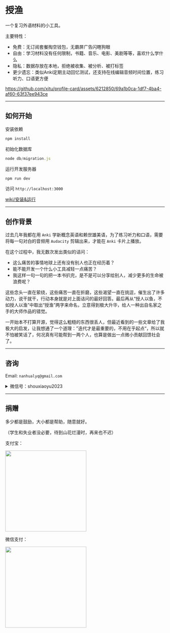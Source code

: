 # 授渔

一个复习外语材料的小工具。

主要特性：
- 免费：无订阅套餐掏空钱包，无霸屏广告闪瞎狗眼
- 自由：学习材料没有任何限制，书籍、音乐、电影、美剧等等，喜欢什么学什么
- 隐私：数据存放在本地，拒绝被收集、被分析、被打标签
- 更少遗忘：类似Anki定期主动回忆测试，还支持在线编辑音频时间位置，练习听力、口语更方便

<!-- demo video -->
https://github.com/xitu/profile-card/assets/6212850/69a1b0ca-1df7-4ba4-af60-63f37ee943ce

---
## 如何开始

安装依赖
```js
npm install
```

初始化数据库
```js
node db/migration.js
```

运行开发服务器
```js
npm run dev
```

访问 `http://localhost:3000`

[wiki/安装&运行](https://github.com/nanhualyq/shouyu/wiki/%E5%AE%89%E8%A3%85&%E8%BF%90%E8%A1%8C)

---
## 创作背景
过去几年我都在用 `Anki` 学新概念英语和赖世雄美语，为了练习听力和口语，需要将每一句对白的音频用 `Audacity` 剪辑出来，才能在 `Anki` 卡片上播放。

在这个过程中，我无数次发出类似的诘问：
- 这么痛苦的事情地球上还有没有别人也正在经历着？
- 能不能开发一个什么小工具减轻一点痛苦？
- 我这样一句一句的把一本书扒完，是不是可以分享给别人，减少更多的生命被浪费呢？

这些念头一直在萦绕，这些痛苦一直在折磨，这些渴望一直在挑逗，催生出了许多动力，说干就干，行动本身就是对上面诘问的最好回答。最后再从“授人以鱼，不如授人以渔”中取出“授渔”两字来命名，立意得到极大升华，给人一种出自名家之手的大师作品的错觉。

一开始本不打算开源，觉得这么粗糙的东西很丢人，但最近看到的一些文章给了我极大的启发，让我想通了一个道理：”迭代才是最重要的，不用在乎起点“，所以就不怕被笑话了，何况真有可能帮到一两个人，也算是做出一点微小贡献回馈社会了。

---
## 咨询
Email: `nanhualyq@gmail.com`
<details>
<summary>微信号：shouxiaoyu2023</summary>
<img width="256" src="https://github-production-user-asset-6210df.s3.amazonaws.com/6212850/256467999-89fe3722-ee40-4898-aaaa-f16574ac4a9d.png"/>
</details>

---
## 捐赠

多少都是鼓励，大小都是帮助，随意就好。

（学生和失业者没必要，待到山花烂漫时，再来也不迟）

支付宝：

<img width="256" src="https://github-production-user-asset-6210df.s3.amazonaws.com/6212850/256462604-152a3217-5ff9-4a26-999f-0d5c20b1087a.jpg"/>


微信支付：

<img width="256" src="https://github-production-user-asset-6210df.s3.amazonaws.com/6212850/256462827-27030ec3-edae-447f-87ac-6590b685f644.jpg"/>
